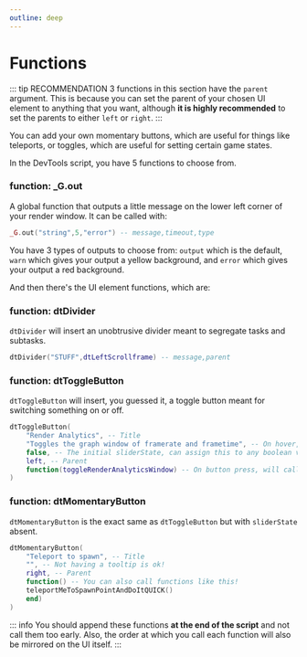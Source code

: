 ```yaml
---
outline: deep
---
```


# Functions

::: tip RECOMMENDATION
3 functions in this section have the `parent` argument. This is because you can set the parent of your chosen UI element to anything that you want, although **it is highly recommended** to set the parents to either `left` or `right`. 
::: 

You can add your own momentary buttons, which are useful for things like teleports, or toggles, which are useful for setting certain game states. 

In the DevTools script, you have 5 functions to choose from.

### function: _G.out

A global function that outputs a little message on the lower left corner of your render window. It can be called with:

```lua
_G.out("string",5,"error") -- message,timeout,type
```

You have 3 types of outputs to choose from: `output` which is the default, `warn` which gives your output a yellow background, and `error` which gives your output a red background.

And then there's the UI element functions, which are:

### function: dtDivider

`dtDivider` will insert an unobtrusive divider meant to segregate tasks and subtasks.

```lua
dtDivider("STUFF",dtLeftScrollframe) -- message,parent
```

### function: dtToggleButton

`dtToggleButton` will insert, you guessed it, a toggle button meant for switching something on or off.

```lua
dtToggleButton(
    "Render Analytics", -- Title
    "Toggles the graph window of framerate and frametime", -- On hover, shows tooltip/description
    false, -- The initial sliderState, can assign this to any boolean value that you want
    left, -- Parent
    function(toggleRenderAnalyticsWindow) -- On button press, will call this function whether or not the sliderState is false.
)
```
### function: dtMomentaryButton

`dtMomentaryButton` is the exact same as `dtToggleButton` but with `sliderState` absent.

```lua
dtMomentaryButton(
    "Teleport to spawn", -- Title
    "", -- Not having a tooltip is ok! 
    right, -- Parent
    function() -- You can also call functions like this!
    teleportMeToSpawnPointAndDoItQUICK()
    end)
)
```

::: info
You should append these functions **at the end of the script** and not call them too early. Also, the order at which you call each function will also be mirrored on the UI itself. 
:::


